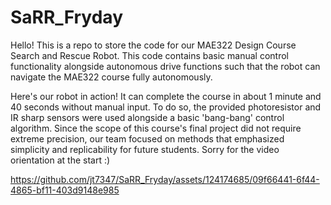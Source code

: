 # SaRR_Fryday
Hello! This is a repo to store the code for our MAE322 Design Course Search and Rescue Robot. This code contains basic manual control functionality alongside autonomous drive functions such that the robot can navigate the MAE322 course fully autonomously.

Here's our robot in action! It can complete the course in about 1 minute and 40 seconds without manual input. To do so, the provided photoresistor and IR sharp sensors were used alongside a basic 'bang-bang' control algorithm. Since the scope of this course's final project did not require extreme precision, our team focused on methods that emphasized simplicity and replicability for future students. Sorry for the video orientation at the start :)

https://github.com/jt7347/SaRR_Fryday/assets/124174685/09f66441-6f44-4865-bf11-403d9148e985

